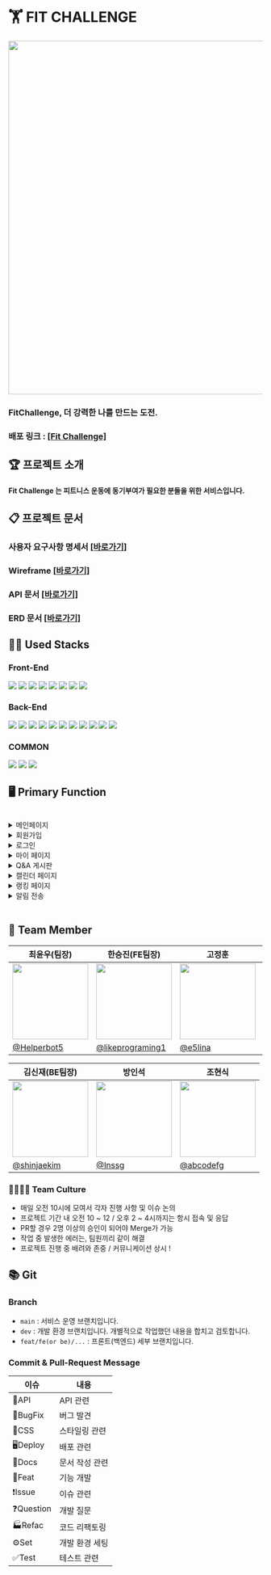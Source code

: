 # 🏋️ FIT CHALLENGE

<img src="https://user-images.githubusercontent.com/89185550/205304667-e328f320-22a9-4926-81ae-9c63e3664b98.png" width="700px"/>

### FitChallenge, 더 강력한 나를 만드는 도전. 

### 배포 링크 : [[Fit Challenge]](http://fit-challenge-22.s3-website.ap-northeast-2.amazonaws.com)


## 🏆 프로젝트 소개

#### Fit Challenge 는 피트니스 운동에 동기부여가 필요한 분들을 위한 서비스입니다.


## 📋 프로젝트 문서

### 사용자 요구사항 명세서 [[바로가기]](https://valuable-elm-71b.notion.site/8499af76cc3945f4948eede8d691878b)
### Wireframe [[바로가기]](https://valuable-elm-71b.notion.site/dc446edbfb4645448d0ad4da221026db)
### API 문서 [[바로가기]](https://valuable-elm-71b.notion.site/API-93a7f5d91f1b4770aef6717da55c1b2f)
### ERD 문서 [[바로가기]](https://valuable-elm-71b.notion.site/ERD-9248523898934c1f9db1b36c0b6df250)


## 👩‍💻 Used Stacks

### Front-End
<img src = "https://img.shields.io/badge/html5-E34F26?style=for-the-badge&logo=html5&logoColor=white"> <img src="https://img.shields.io/badge/CSS3-00A7E2?style=for-the-badge&logo=css3&logoColor=white"/> <img src = "https://img.shields.io/badge/javascript-F7DF1E?style=for-the-badge&logo=javascript&logoColor=black"> <img src = "https://img.shields.io/badge/react-61DAFB?style=for-the-badge&logo=react&logoColor=black"> <img src = "https://img.shields.io/badge/styled--components-DB7093?style=for-the-badge&logo=styled-components&logoColor=white"> <img src = "https://img.shields.io/badge/Axios-181717?style=for-the-badge&logo=Axios&logoColor=white"> <img src = "https://img.shields.io/badge/Redux-764ABC?style=for-the-badge&logo=Redux&logoColor=white"> <img src="https://img.shields.io/badge/AmazonS3-339933?style=for-the-badge&logo=AmazonS3&logoColor=white">

### Back-End
<img src="https://img.shields.io/badge/java-007396?style=for-the-badge&logo=java&logoColor=white"> <img src = "https://img.shields.io/badge/springboot-6DB33F?style=for-the-badge&logo=springboot&logoColor=white"> <img src = "https://img.shields.io/badge/mysql-4479A1?style=for-the-badge&logo=mysql&logoColor=white"> <img src = "https://img.shields.io/badge/spring data JPA-6DB33F?style=for-the-badge&logo=spring data JPA&logoColor=white"> <img src="https://img.shields.io/badge/JWT-black?style=for-the-badge&logo=JSON%20web%20tokens"/> <img src="https://img.shields.io/badge/Spring%20Security-6DB33F.svg?style=for-the-badge&logo=Spring-Security&logoColor=white" /> 
<img src="https://img.shields.io/badge/Redis-DC382D?style=for-the-badge&logo=Redis&logoColor=white">
<img src="https://img.shields.io/badge/JUnit5-25A162?style=for-the-badge&logo=JUnit5&logoColor=white">
<img src="https://img.shields.io/badge/Elasticsearch-005571?style=for-the-badge&logo=Elasticsearch&logoColor=white">
<img src="https://img.shields.io/badge/NGINX-009639?style=for-the-badge&logo=NGINX&logoColor=white">
<img src="https://img.shields.io/badge/AmazonEC2-232F3E?style=for-the-badge&logo=AmazonEC2&logoColor=white">



### COMMON
<img src = "https://img.shields.io/badge/git-F05032?style=for-the-badge&logo=git&logoColor=white"> <img src="https://img.shields.io/badge/github-181717?style=for-the-badge&logo=github&logoColor=white"> <img src="https://img.shields.io/badge/discord-4d377b?style=for-the-badge&logo=discord&logoColor=white">

## 🖥 Primary Function

</br>

<details>
<summary>메인페이지</summary>
<div markdown="1">
<img width="711" alt="스크린샷 2022-12-04 18 29 26" src="https://user-images.githubusercontent.com/107971188/205483601-a41f7533-8711-465d-969c-a003525447dc.png">
</div>
</details>

<details>
<summary>회원가입</summary>
<div markdown="1">       
<img width="710" alt="스크린샷 2022-12-04 18 32 09" src="https://user-images.githubusercontent.com/107971188/205483640-7c84164c-a9e8-4fc7-92ac-d968d8108948.png">
</div>
</details>

<details>
<summary>로그인</summary>
<div markdown="1">      
<img width="711" alt="스크린샷 2022-12-04 18 33 02" src="https://user-images.githubusercontent.com/107971188/205483874-ef56d8f1-0c74-425c-ac9b-4e79cbd824bc.png">
</div>
</details>

<details>
<summary>마이 페이지</summary>
<div markdown="1">       
<img width="717" alt="스크린샷 2022-12-04 18 39 58" src="https://user-images.githubusercontent.com/107971188/205484033-5920f200-6023-4139-95ae-f58f700fce9c.png">
</div>
</details>

<details>
<summary>Q&A 게시판</summary>
<div markdown="1">       
<img width="713" alt="스크린샷 2022-12-04 18 40 45" src="https://user-images.githubusercontent.com/107971188/205484025-d8fb091a-6621-4dfe-839a-a896b9d8d616.png">
</div>
</details>

<details>
<summary>캘린더 페이지</summary>
<div markdown="1">       
<img width="717" alt="스크린샷 2022-12-04 18 41 27" src="https://user-images.githubusercontent.com/107971188/205484020-b7a8730c-f4bb-42ea-bcf5-1130436cd4d1.png">
</div>
</details>

<details>
<summary>랭킹 페이지</summary>
<div markdown="1">       
<img width="717" alt="스크린샷 2022-12-04 18 42 59" src="https://user-images.githubusercontent.com/107971188/205484060-8a3d0810-c121-4837-8a47-c905c627d8be.png">
</div>
</details>

<details>
<summary>알림 전송</summary>
<div markdown="1">       
<img width="715" alt="스크린샷 2022-12-04 18 43 38" src="https://user-images.githubusercontent.com/107971188/205484074-5da04dee-8128-4c06-b1f1-7c187a3d7c06.png">
</div>
</details>

</br>

## 💪 Team Member
|최윤우(팀장)      |한승진(FE팀장)|고정훈|고하나|
|---------------|----|----|----|
|<img src="https://user-images.githubusercontent.com/107971188/205416485-5b7f3402-cf4c-4cf5-b229-0612744524f6.png" width="150px"/>|<img src="https://user-images.githubusercontent.com/89185550/200539888-90098221-47b0-446e-a2a5-9be1d926d8ea.png" width="150px"/>|<img src="https://user-images.githubusercontent.com/107971188/205416593-c9a03f99-9e8e-4fd0-8601-fdb86048a9d6.png" width="150px"/>|<img src="https://user-images.githubusercontent.com/107971188/205416550-07670d1d-ec28-4db3-8d6e-2d53a8fa3ec5.png" width="150px" />|
|[@Helperbot5](https://github.com/Helperbot5)|[@likeprograming1](https://github.com/likeprograming1)|[@e5lina](https://github.com/e5lina)|[@ko9612](https://github.com/ko9612)|

|김신재(BE팀장)|방인석|조현식|
|----|----|----|
|<img src="https://user-images.githubusercontent.com/89185550/200539753-c273f7d7-43e5-4e3f-ba1f-3fa13617c616.jpeg" width="150px" />|<img src="https://user-images.githubusercontent.com/89185550/200539186-d7c54fae-514d-448f-b53d-ef1d87101c7d.png" width="150px"/>|<img src="https://user-images.githubusercontent.com/89185550/200539734-ad2ec920-aa02-4bbd-9ce6-3885661fc912.jpg" width="150px" />|
|[@shinjaekim](https://github.com/shinjaekim)|[@Inssg](https://github.com/Inssg)|[@abcodefg](https://github.com/abcodefg)|


### 👨‍👩‍👧‍👦 Team Culture

- 매일 오전 10시에 모여서 각자 진행 사항 및 이슈 논의
- 프로젝트 기간 내 오전 10 ~ 12 / 오후 2 ~ 4시까지는 항시 접속 및 응답
- PR할 경우 2명 이상의 승인이 되어야 Merge가 가능
- 작업 중 발생한 에러는, 팀원끼리 같이 해결
- 프로젝트 진행 중 배려와 존중 / 커뮤니케이션 상시 ! 


## 📚 Git
### Branch
- `main` : 서비스 운영 브랜치입니다.
- `dev` : 개발 환경 브랜치입니다. 개별적으로 작업했던 내용을 합치고 검토합니다.
- `feat/fe(or be)/...` : 프론트(백엔드) 세부 브랜치입니다.
### Commit & Pull-Request Message
|이슈|내용|
|---|---|
|🚀API|API 관련|
|🤬BugFix|버그 발견|
|🎨CSS|스타일링 관련|
|🖥Deploy|배포 관련|
|📓Docs|문서 작성 관련|
|🌟Feat|기능 개발|
|❗Issue|이슈 관련|
|❓Question|개발 질문|
|🏭Refac|코드 리팩토링|
|⚙Set|개발 환경 세팅|
|✅Test|테스트 관련|
